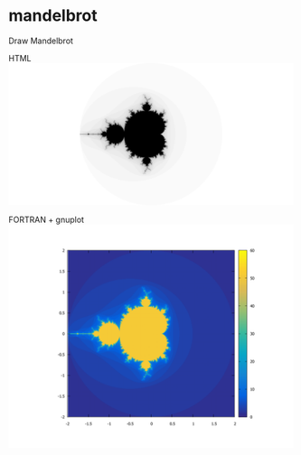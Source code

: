 # mandelbrot
Draw Mandelbrot

HTML  
![HTML](HTML/Mandelbrot.png)
  
FORTRAN + gnuplot
![FORTRAN + gnuplot](FORTRAN/Mandelbrot.svg)